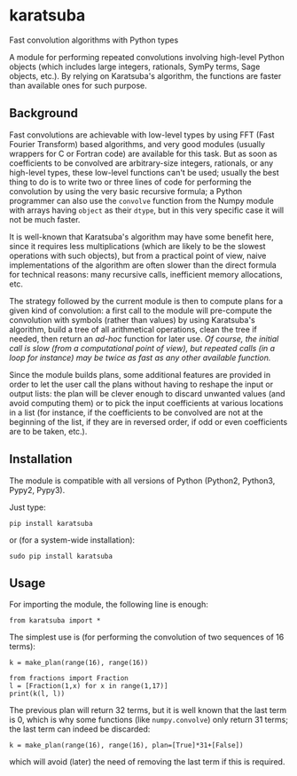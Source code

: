 # karatsuba
Fast convolution algorithms with Python types

A module for performing repeated convolutions involving high-level Python objects (which includes large integers, rationals, SymPy terms, Sage objects, etc.). By relying on Karatsuba's algorithm, the functions are faster than available ones for such purpose.

## Background

Fast convolutions are achievable with low-level types by using FFT (Fast Fourier Transform) based algorithms, and very good modules (usually wrappers for C or Fortran code) are available for this task. But as soon as coefficients to be convolved are arbitrary-size integers, rationals, or any high-level types, these low-level functions can't be used; usually the best thing to do is to write two or three lines of code for performing the convolution by using the very basic recursive formula; a Python programmer can also use the `convolve` function from the Numpy module with arrays having `object` as their `dtype`, but in this very specific case it will not be much faster.

It is well-known that Karatsuba's algorithm may have some benefit here, since it requires less multiplications (which are likely to be the slowest operations with such objects), but from a practical point of view, naive implementations of the algorithm are often slower than the direct formula for technical reasons: many recursive calls, inefficient memory allocations, etc.

The strategy followed by the current module is then to compute plans for a given kind of convolution: a first call to the module will pre-compute the convolution with symbols (rather than values) by using Karatsuba's algorithm, build a tree of all arithmetical operations, clean the tree if needed, then return an _ad-hoc_ function for later use. _Of course, the initial call is slow (from a computational point of view), but repeated calls (in a loop for instance) may be twice as fast as any other available function._

Since the module builds plans, some additional features are provided in order to let the user call the plans without having to reshape the input or output lists: the plan will be clever enough to discard unwanted values (and avoid computing them) or to pick the input coefficients at various locations in a list (for instance, if the coefficients to be convolved are not at the beginning of the list, if they are in reversed order, if odd or even coefficients are to be taken, etc.).

## Installation

The module is compatible with all versions of Python (Python2, Python3, Pypy2, Pypy3).

Just type:

    pip install karatsuba

or (for a system-wide installation):

    sudo pip install karatsuba

## Usage

For importing the module, the following line is enough:

    from karatsuba import *

The simplest use is (for performing the convolution of two sequences of 16 terms):

    k = make_plan(range(16), range(16))

    from fractions import Fraction
    l = [Fraction(1,x) for x in range(1,17)]
    print(k(l, l))

The previous plan will return 32 terms, but it is well known that the last term is 0, which is why some functions (like `numpy.convolve`) only return 31 terms; the last term can indeed be discarded:

    k = make_plan(range(16), range(16), plan=[True]*31+[False])

which will avoid (later) the need of removing the last term if this is required.
